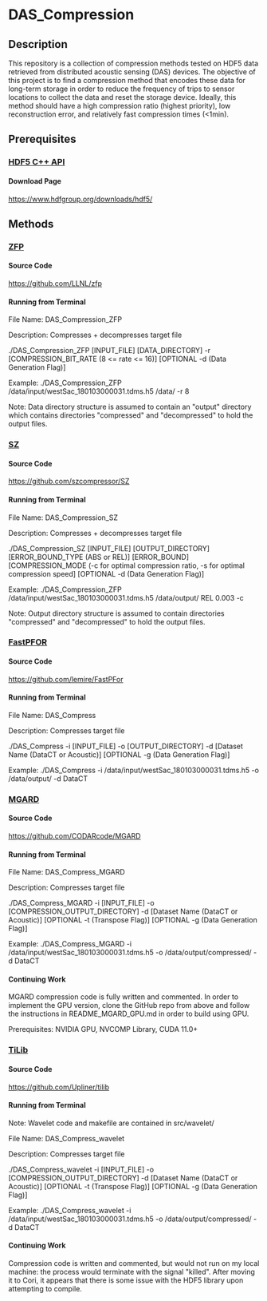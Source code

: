 # DAS_Compression

## Description

This repository is a collection of compression methods tested on HDF5 data retrieved from distributed acoustic sensing (DAS) devices. The objective of this project is to find a compression method that encodes these data for long-term storage in order to reduce the frequency of trips to sensor locations to collect the data and reset the storage device. Ideally, this method should have a high compression ratio (highest priority), low reconstruction error, and relatively fast compression times (<1min).

## Prerequisites

### <ins>HDF5 C++ API</ins>

#### Download Page

https://www.hdfgroup.org/downloads/hdf5/

## Methods

### <ins>ZFP</ins>

#### Source Code

https://github.com/LLNL/zfp

#### Running from Terminal

File Name: DAS_Compression_ZFP

Description: Compresses + decompresses target file

./DAS_Compression_ZFP [INPUT_FILE] [DATA_DIRECTORY] -r [COMPRESSION_BIT_RATE (8 <= rate <= 16)] [OPTIONAL -d (Data Generation Flag)]

Example: ./DAS_Compression_ZFP /data/input/westSac_180103000031.tdms.h5 /data/ -r 8

Note: Data directory structure is assumed to contain an "output" directory which contains directories "compressed" and "decompressed" to hold the output files.

### <ins>SZ</ins>

#### Source Code

https://github.com/szcompressor/SZ

#### Running from Terminal

File Name: DAS_Compression_SZ

Description: Compresses + decompresses target file

./DAS_Compression_SZ [INPUT_FILE] [OUTPUT_DIRECTORY] [ERROR_BOUND_TYPE (ABS or REL)] [ERROR_BOUND] [COMPRESSION_MODE (-c for optimal compression ratio, -s for optimal compression speed] [OPTIONAL -d (Data Generation Flag)]

Example: ./DAS_Compression_ZFP /data/input/westSac_180103000031.tdms.h5 /data/output/ REL 0.003 -c

Note: Output directory structure is assumed to contain directories "compressed" and "decompressed" to hold the output files.

### <ins>FastPFOR</ins>

#### Source Code

https://github.com/lemire/FastPFor

#### Running from Terminal

File Name: DAS_Compress

Description: Compresses target file

./DAS_Compress -i [INPUT_FILE] -o [OUTPUT_DIRECTORY] -d [Dataset Name (DataCT or Acoustic)] [OPTIONAL -g (Data Generation Flag)]

Example: ./DAS_Compress -i /data/input/westSac_180103000031.tdms.h5 -o /data/output/ -d DataCT

### <ins>MGARD</ins>

#### Source Code

https://github.com/CODARcode/MGARD

#### Running from Terminal

File Name: DAS_Compress_MGARD

Description: Compresses target file

./DAS_Compress_MGARD -i [INPUT_FILE] -o [COMPRESSION_OUTPUT_DIRECTORY] -d [Dataset Name (DataCT or Acoustic)] [OPTIONAL -t (Transpose Flag)] [OPTIONAL -g (Data Generation Flag)]

Example: ./DAS_Compress_MGARD -i /data/input/westSac_180103000031.tdms.h5 -o /data/output/compressed/ -d DataCT

#### Continuing Work

MGARD compression code is fully written and commented. In order to implement the GPU version, clone the GitHub repo from above and follow the instructions in README_MGARD_GPU.md in order to build using GPU.

Prerequisites: NVIDIA GPU, NVCOMP Library, CUDA 11.0+

### <ins>TiLib</ins>

#### Source Code

https://github.com/Upliner/tilib

#### Running from Terminal

Note: Wavelet code and makefile are contained in src/wavelet/

File Name: DAS_Compress_wavelet

Description: Compresses target file

./DAS_Compress_wavelet -i [INPUT_FILE] -o [COMPRESSION_OUTPUT_DIRECTORY] -d [Dataset Name (DataCT or Acoustic)] [OPTIONAL -t (Transpose Flag)] [OPTIONAL -g (Data Generation Flag)]

Example: ./DAS_Compress_wavelet -i /data/input/westSac_180103000031.tdms.h5 -o /data/output/compressed/ -d DataCT

#### Continuing Work

Compression code is written and commented, but would not run on my local machine: the process would terminate with the signal "killed". After moving it to Cori, it appears that there is some issue with the HDF5 library upon attempting to compile.
